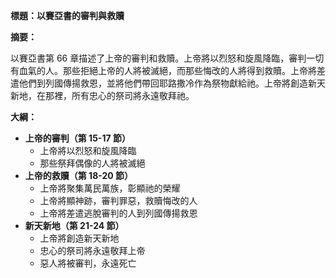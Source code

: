 **標題：以賽亞書的審判與救贖**

**摘要：**

以賽亞書第 66 章描述了上帝的審判和救贖。上帝將以烈怒和旋風降臨，審判一切有血氣的人。那些拒絕上帝的人將被滅絕，而那些悔改的人將得到救贖。上帝將差遣他們到列國傳揚救恩，並將他們帶回耶路撒冷作為祭物獻給祂。上帝將創造新天新地，在那裡，所有忠心的祭司將永遠敬拜祂。

**大綱：**

* **上帝的審判（第 15-17 節）**
    * 上帝將以烈怒和旋風降臨
    * 那些祭拜偶像的人將被滅絕
* **上帝的救贖（第 18-20 節）**
    * 上帝將聚集萬民萬族，彰顯祂的榮耀
    * 上帝將顯神跡，審判罪惡，救贖悔改的人
    * 上帝將差遣逃脫審判的人到列國傳揚救恩
* **新天新地（第 21-24 節）**
    * 上帝將創造新天新地
    * 忠心的祭司將永遠敬拜上帝
    * 惡人將被審判，永遠死亡